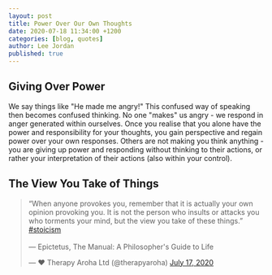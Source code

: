 ```yaml
---
layout: post
title: Power Over Our Own Thoughts
date: 2020-07-18 11:34:00 +1200
categories: [blog, quotes]
author: Lee Jordan
published: true
---
```


<h2>Giving Over Power</h2>

<p>We say things like "He made me angry!" This confused way of speaking then becomes confused thinking. No one "makes" us angry - we respond in anger generated within ourselves. Once you realise that you alone have the power and responsibility for your thoughts, you gain perspective and regain power over your own responses. Others are not making you think anything - you are giving up power and responding without thinking to their actions, or rather your interpretation of their actions (also within your control).</p> 

<h2>The View You Take of Things</h2>

<p><blockquote class="twitter-tweet" data-width="100%"><p lang="en" dir="ltr">“When anyone provokes you, remember that it is actually your own opinion provoking you. It is not the person who insults or attacks you who torments your mind, but the view you take of these things.” <a href="https://twitter.com/hashtag/stoicism?src=hash&amp;ref_src=twsrc%5Etfw">#stoicism</a> <br><br>― Epictetus, The Manual: A Philosopher&#39;s Guide to Life</p>&mdash; ❤️ Therapy Aroha Ltd (@therapyaroha) <a href="https://twitter.com/therapyaroha/status/1284268041664991233?ref_src=twsrc%5Etfw">July 17, 2020</a></blockquote> <script async src="https://platform.twitter.com/widgets.js" charset="utf-8"></script> </p>

